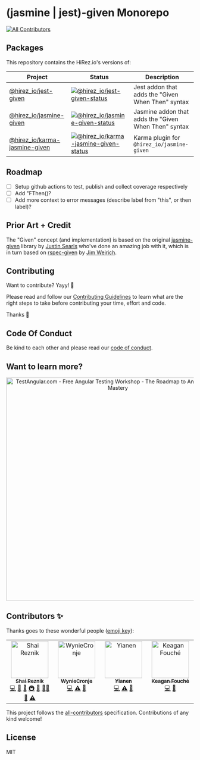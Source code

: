 # (jasmine | jest)-given Monorepo

<!-- ALL-CONTRIBUTORS-BADGE:START - Do not remove or modify this section -->
[![All Contributors](https://img.shields.io/badge/all_contributors-4-orange.svg?style=flat-square)](#contributors-)
<!-- ALL-CONTRIBUTORS-BADGE:END -->

## Packages

This repository contains the HiRez.io's versions of:

| Project                         | Status                                                                           | Description                                          |
| ------------------------------- | -------------------------------------------------------------------------------- | ---------------------------------------------------- |
| [@hirez_io/jest-given]          | [![@hirez_io/jest-given-status]][@hirez_io/jest-given-package]                   | Jest addon that adds the "Given When Then" syntax    |
| [@hirez_io/jasmine-given]       | [![@hirez_io/jasmine-given-status]][@hirez_io/jasmine-given-package]             | Jasmine addon that adds the "Given When Then" syntax |
| [@hirez_io/karma-jasmine-given] | [![@hirez_io/karma-jasmine-given-status]][@hirez_io/karma-jasmine-given-package] | Karma plugin for `@hirez_io/jasmine-given`           |

[@hirez_io/jest-given]: https://github.com/hirezio/given/tree/master/packages/jest-given
[@hirez_io/jasmine-given]: https://github.com/hirezio/given/tree/master/packages/jasmine-given
[@hirez_io/karma-jasmine-given]: https://github.com/hirezio/given/tree/master/packages/karma-jasmine-given
[@hirez_io/jest-given-status]: https://img.shields.io/npm/v/@hirez_io/jest-given.svg
[@hirez_io/jest-given-package]: https://npmjs.com/package/@hirez_io/jest-given
[@hirez_io/jasmine-given-status]: https://img.shields.io/npm/v/@hirez_io/jasmine-given.svg
[@hirez_io/jasmine-given-package]: https://npmjs.com/package/@hirez_io/jasmine-given
[@hirez_io/karma-jasmine-given-status]: https://img.shields.io/npm/v/@hirez_io/karma-jasmine-given.svg
[@hirez_io/karma-jasmine-given-package]: https://npmjs.com/package/@hirez_io/karma-jasmine-given

## Roadmap

- [ ] Setup github actions to test, publish and collect coverage respectively
- [ ] Add "FThen()?
- [ ] Add more context to error messages (describe label from "this", or then label)?

## Prior Art + Credit

The "Given" concept (and implementation) is based on the original [jasmine-given](https://github.com/searls/jasmine-given) library by [Justin Searls](https://twitter.com/searls) who've done an amazing job with it, which is in turn based on [rspec-given](https://github.com/jimweirich/rspec-given) by [Jim Weirich](https://twitter.com/jimweirich).

## Contributing

Want to contribute? Yayy! 🎉

Please read and follow our [Contributing Guidelines](CONTRIBUTING.md) to learn what are the right steps to take before contributing your time, effort and code.

Thanks 🙏

## Code Of Conduct

Be kind to each other and please read our [code of conduct](CODE_OF_CONDUCT.md).

## Want to learn more?

<div align="center">
  <a href="https://hirez.io?utm_medium=Open_Source&utm_source=Github&utm_campaign=Lead_Generation&utm_content=given_readme_banner">
    <img src="for-readme/test-angular.jpg"
      alt="TestAngular.com - Free Angular Testing Workshop - The Roadmap to Angular Testing Mastery"
      width="600"
    />
  </a>
</div>

## Contributors ✨

Thanks goes to these wonderful people ([emoji key](https://allcontributors.org/docs/en/emoji-key)):

<!-- ALL-CONTRIBUTORS-LIST:START - Do not remove or modify this section -->
<!-- prettier-ignore-start -->
<!-- markdownlint-disable -->
<table>
  <tbody>
    <tr>
      <td align="center" valign="top" width="14.28%"><a href="https://www.hirez.io/?utm_medium=Open_Source&utm_source=Github&utm_campaign=Lead_Generation&utm_content=given--all-contributors-profile-link"><img src="https://avatars1.githubusercontent.com/u/1430726?v=4?s=100" width="100px;" alt="Shai Reznik"/><br /><sub><b>Shai Reznik</b></sub></a><br /><a href="https://github.com/hirezio/given/commits?author=shairez" title="Code">💻</a> <a href="https://github.com/hirezio/given/commits?author=shairez" title="Documentation">📖</a> <a href="#ideas-shairez" title="Ideas, Planning, & Feedback">🤔</a> <a href="#infra-shairez" title="Infrastructure (Hosting, Build-Tools, etc)">🚇</a> <a href="#maintenance-shairez" title="Maintenance">🚧</a> <a href="#mentoring-shairez" title="Mentoring">🧑‍🏫</a> <a href="https://github.com/hirezio/given/pulls?q=is%3Apr+reviewed-by%3Ashairez" title="Reviewed Pull Requests">👀</a> <a href="https://github.com/hirezio/given/commits?author=shairez" title="Tests">⚠️</a></td>
      <td align="center" valign="top" width="14.28%"><a href="https://github.com/WynieCronje"><img src="https://avatars.githubusercontent.com/u/4537265?v=4?s=100" width="100px;" alt="WynieCronje"/><br /><sub><b>WynieCronje</b></sub></a><br /><a href="https://github.com/hirezio/given/commits?author=WynieCronje" title="Code">💻</a> <a href="https://github.com/hirezio/given/commits?author=WynieCronje" title="Tests">⚠️</a> <a href="#maintenance-WynieCronje" title="Maintenance">🚧</a></td>
      <td align="center" valign="top" width="14.28%"><a href="https://github.com/Yianen"><img src="https://avatars.githubusercontent.com/u/29684111?v=4?s=100" width="100px;" alt="Yianen"/><br /><sub><b>Yianen</b></sub></a><br /><a href="https://github.com/hirezio/given/commits?author=Yianen" title="Code">💻</a> <a href="https://github.com/hirezio/given/commits?author=Yianen" title="Tests">⚠️</a> <a href="#maintenance-Yianen" title="Maintenance">🚧</a></td>
      <td align="center" valign="top" width="14.28%"><a href="https://github.com/fouchekeagan"><img src="https://avatars.githubusercontent.com/u/72212540?v=4?s=100" width="100px;" alt="Keagan Fouché"/><br /><sub><b>Keagan Fouché</b></sub></a><br /><a href="https://github.com/hirezio/given/commits?author=fouchekeagan" title="Code">💻</a> <a href="#maintenance-fouchekeagan" title="Maintenance">🚧</a></td>
    </tr>
  </tbody>
</table>

<!-- markdownlint-restore -->
<!-- prettier-ignore-end -->

<!-- ALL-CONTRIBUTORS-LIST:END -->

This project follows the [all-contributors](https://github.com/all-contributors/all-contributors) specification. Contributions of any kind welcome!

## License

MIT
